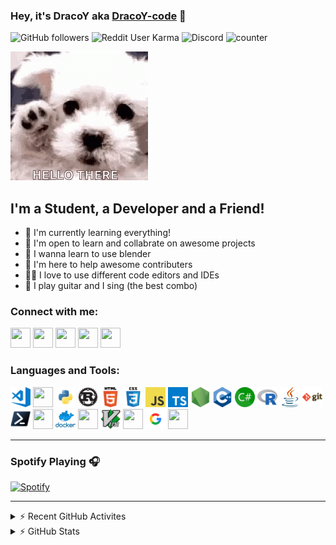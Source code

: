 ### Hey, it's DracoY aka [DracoY-code][github] 👋

![GitHub followers](https://img.shields.io/github/followers/DracoY-code?color=%23181717&logo=GitHub)
![Reddit User Karma](https://img.shields.io/reddit/user-karma/combined/Red_Death_08?color=%23FF4500&label=karma&logo=Reddit&style=flat-square)
![Discord](https://img.shields.io/discord/753135336460124200?color=%237289DA&label=server&logo=discord&style=flat-square)
![counter](https://komarev.com/ghpvc/?username=DracoY-code&color=brightgreen&style=flat-square&label=profile+views)

![GIF](resources/hello_there_doggo.gif)

## I'm a Student, a Developer and a Friend!
- 🌲 I'm currently learning everything!
- 🚁 I'm open to learn and collabrate on awesome projects
- 🤪 I wanna learn to use blender
- 🤗 I'm here to help awesome contributers
- 👨‍💻 I love to use different code editors and IDEs
- 🎸 I play guitar and I sing (the best combo)

### Connect with me:

[<img height="32" width="32" src="https://unpkg.com/simple-icons@v3/icons/github.svg" />][github]
[<img height="32" width="32" src="https://unpkg.com/simple-icons@v3/icons/reddit.svg" />][reddit]
[<img height="32" width="32" src="https://unpkg.com/simple-icons@v3/icons/discord.svg" />][discord]
[<img height="32" width="32" src="https://unpkg.com/simple-icons@v3/icons/twitch.svg" />][twitch]
[<img height="32" width="32" src="https://unpkg.com/simple-icons@v3/icons/facebook.svg" />][facebook]

### Languages and Tools:

<img height="32" width="32" src="https://raw.githubusercontent.com/github/explore/80688e429a7d4ef2fca1e82350fe8e3517d3494d/topics/visual-studio-code/visual-studio-code.png" /> <img height="32" width="32" src="https://unpkg.com/simple-icons@v3/icons/visualstudio.svg" /> <img height="32" width="32" src="https://raw.githubusercontent.com/github/explore/80688e429a7d4ef2fca1e82350fe8e3517d3494d/topics/python/python.png" /> <img height="32" width="32" src="https://raw.githubusercontent.com/github/explore/80688e429a7d4ef2fca1e82350fe8e3517d3494d/topics/rust/rust.png" /> <img height="32" width="32" src="https://raw.githubusercontent.com/github/explore/80688e429a7d4ef2fca1e82350fe8e3517d3494d/topics/html/html.png" /> <img height="32" width="32" src="https://raw.githubusercontent.com/github/explore/80688e429a7d4ef2fca1e82350fe8e3517d3494d/topics/css/css.png" /> <img height="32" width="32" src="https://raw.githubusercontent.com/github/explore/80688e429a7d4ef2fca1e82350fe8e3517d3494d/topics/javascript/javascript.png" /> <img height="32" width="32" src="https://raw.githubusercontent.com/github/explore/80688e429a7d4ef2fca1e82350fe8e3517d3494d/topics/typescript/typescript.png" /> <img height="32" width="32" src="https://raw.githubusercontent.com/github/explore/80688e429a7d4ef2fca1e82350fe8e3517d3494d/topics/nodejs/nodejs.png" /> <img height="32" width="32" src="https://raw.githubusercontent.com/github/explore/80688e429a7d4ef2fca1e82350fe8e3517d3494d/topics/cpp/cpp.png" /> <img height="32" width="32" src="https://raw.githubusercontent.com/github/explore/80688e429a7d4ef2fca1e82350fe8e3517d3494d/topics/csharp/csharp.png" /> <img height="32" width="32" src="https://raw.githubusercontent.com/github/explore/80688e429a7d4ef2fca1e82350fe8e3517d3494d/topics/r/r.png" /> <img height="32" width="32" src="https://raw.githubusercontent.com/github/explore/80688e429a7d4ef2fca1e82350fe8e3517d3494d/topics/java/java.png" /> <img height="32" width="32" src="https://raw.githubusercontent.com/github/explore/80688e429a7d4ef2fca1e82350fe8e3517d3494d/topics/git/git.png" /> <img height="32" width="32" src="https://raw.githubusercontent.com/github/explore/80688e429a7d4ef2fca1e82350fe8e3517d3494d/topics/powershell/powershell.png" /> <img height="32" width="32" src="https://unpkg.com/simple-icons@v3/icons/anaconda.svg" /> <img height="32" width="32" src="https://raw.githubusercontent.com/github/explore/80688e429a7d4ef2fca1e82350fe8e3517d3494d/topics/docker/docker.png" /> <img height="32" width="32" src="https://unpkg.com/simple-icons@v3/icons/stackoverflow.svg" /> <img height="32" width="32" src="https://raw.githubusercontent.com/github/explore/80688e429a7d4ef2fca1e82350fe8e3517d3494d/topics/vim/vim.png" /> <img height="32" width="32" src="https://unpkg.com/simple-icons@v3/icons/postman.svg" /> <img height="32" width="32" src="https://raw.githubusercontent.com/github/explore/80688e429a7d4ef2fca1e82350fe8e3517d3494d/topics/google/google.png" /> <img height="32" width="32" src="https://unpkg.com/simple-icons@v3/icons/github.svg" />

---

### Spotify Playing 🎧

[![Spotify](https://novatorem.dracoy.vercel.app/api/spotify)](https://open.spotify.com/user/dracoy)

---

<details>
    <summary>⚡ Recent GitHub Activites</summary>

<!--START_SECTION:activity-->
1. 🎉 Merged PR [#1](https://github.com/DracoY-code/Playtipy/pull/1) in [DracoY-code/Playtipy](https://github.com/DracoY-code/Playtipy)
2. 💪 Opened PR [#1](https://github.com/DracoY-code/Playtipy/pull/1) in [DracoY-code/Playtipy](https://github.com/DracoY-code/Playtipy)
3. 🎉 Merged PR [#1](https://github.com/DracoY-code/PyRocSci/pull/1) in [DracoY-code/PyRocSci](https://github.com/DracoY-code/PyRocSci)
4. 💪 Opened PR [#1](https://github.com/DracoY-code/PyRocSci/pull/1) in [DracoY-code/PyRocSci](https://github.com/DracoY-code/PyRocSci)
5. 🎉 Merged PR [#1](https://github.com/DracoY-code/tkinter-login-form/pull/1) in [DracoY-code/tkinter-login-form](https://github.com/DracoY-code/tkinter-login-form)
<!--END_SECTION:activity-->

</details>

<details>
    <summary>⚡ GitHub Stats</summary>

<img align="left" alt="DracoY's GitHub Stats" src="https://github-readme-stats.dracoy.vercel.app/api?username=DracoY-code&show_icons=true&hide_borders=true&count_private=true&theme=synthwave" /> <img align="left" alt="DracoY's Top Languages" src="https://github-readme-stats.dracoy.vercel.app/api/top-langs/?username=DracoY-code&show_icons=true&hide_borders=true&count_private=true&theme=synthwave&langs_count=6&layout=compact" />

</details>

[github]: https://github.com/DracoY-code/
[reddit]: https://reddit.com/user/Red_Death_08/
[discord]: https://discord.com/channels/@me/756207322707001345
[twitch]: https://www.twitch.tv/dracoy_08
[facebook]: https://www.facebook.com/yashvardhan.singh.5686322/
